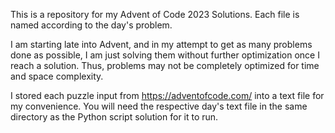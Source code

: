This is a repository for my Advent of Code 2023 Solutions. Each file is named according to the day's problem.

I am starting late into Advent, and in my attempt to get as many problems done as possible, I am just solving them without further optimization once I reach a solution.
Thus, problems may not be completely optimized for time and space complexity.


I stored each puzzle input from https://adventofcode.com/ into a text file for my convenience. You will need the respective day's text file in the same directory as the Python script solution for it to run.
